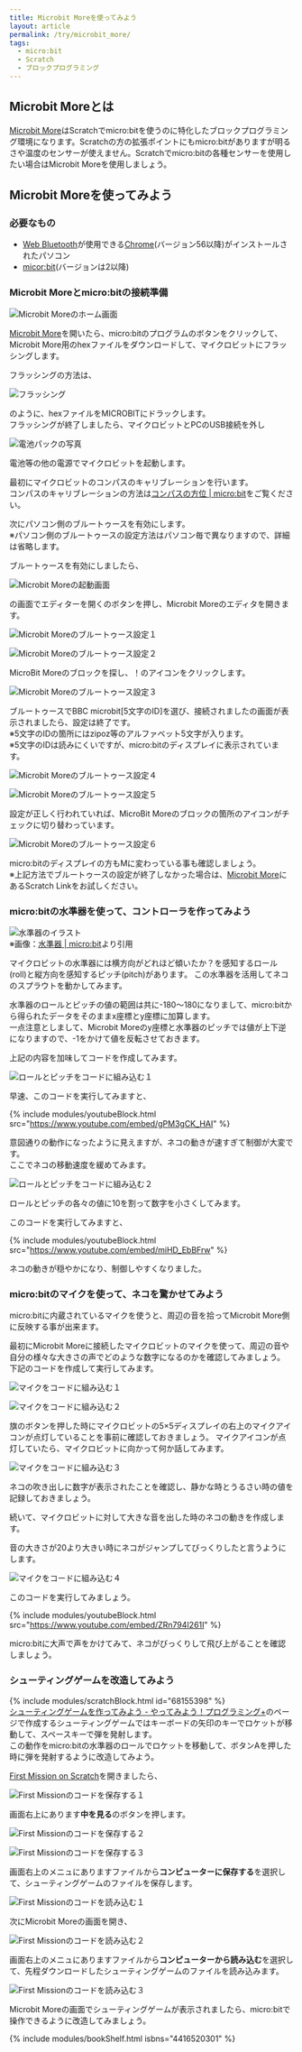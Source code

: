 ```yaml
---
title: Microbit Moreを使ってみよう
layout: article
permalink: /try/microbit_more/
tags:
  - micro:bit 
  - Scratch
  - ブロックプログラミング
---
```


## Microbit Moreとは
[Microbit More](https://microbit-more.github.io/)はScratchでmicro:bitを使うのに特化したブロックプログラミング環境になります。Scratchの方の拡張ポイントにもmicro:bitがありますが明るさや温度のセンサーが使えません。Scratchでmicro:bitの各種センサーを使用したい場合はMicrobit Moreを使用しましょう。

## Microbit Moreを使ってみよう
### 必要なもの
- [Web Bluetooth](https://developer.mozilla.org/ja/docs/Web/API/Web_Bluetooth_API)が使用できる[Chrome](https://www.google.com/intl/ja/chrome/gsem/download/)(バージョン56以降)がインストールされたパソコン
- [micor:bit](https://microbit.org/ja/)(バージョンは2以降)

### Microbit Moreとmicro:bitの接続準備
![Microbit Moreのホーム画面](/assets/images/try/microbit_more/microbit_more_0.jpg)

[Microbit More](https://microbit-more.github.io/)を開いたら、micro:bitのプログラムのボタンをクリックして、Microbit More用のhexファイルをダウンロードして、マイクロビットにフラッシングします。

フラッシングの方法は、

![フラッシング](/assets/images/try/microbit_more/microbit_more_1.jpg)

のように、hexファイルをMICROBITにドラックします。  
フラッシングが終了しましたら、マイクロビットとPCのUSB接続を外し

![電池パックの写真](/assets/images/try/microbit_more/microbit_more_2.jpg)

電池等の他の電源でマイクロビットを起動します。

最初にマイクロビットのコンパスのキャリブレーションを行います。  
コンパスのキャリブレーションの方法は[コンパスの方位 | micro:bit](https://microbit.org/ja/projects/make-it-code-it/compass-bearing/)をご覧ください。

次にパソコン側のブルートゥースを有効にします。  
※パソコン側のブルートゥースの設定方法はパソコン毎で異なりますので、詳細は省略します。

ブルートゥースを有効にしましたら、

![Microbit Moreの起動画面](/assets/images/try/microbit_more/microbit_more_0.jpg)

の画面でエディターを開くのボタンを押し、Microbit Moreのエディタを開きます。

![Microbit Moreのブルートゥース設定１](/assets/images/try/microbit_more/microbit_more_3.jpg)  
  
![Microbit Moreのブルートゥース設定２](/assets/images/try/microbit_more/microbit_more_4.jpg)

MicroBit Moreのブロックを探し、！のアイコンをクリックします。

![Microbit Moreのブルートゥース設定３](/assets/images/try/microbit_more/microbit_more_5.jpg)

ブルートゥースでBBC microbit[5文字のID]を選び、接続されましたの画面が表示されましたら、設定は終了です。  
※5文字のIDの箇所にはzipoz等のアルファベット5文字が入ります。  
※5文字のIDは読みにくいですが、micro:bitのディスプレイに表示されています。

![Microbit Moreのブルートゥース設定４](/assets/images/try/microbit_more/microbit_more_6.jpg)  
  
![Microbit Moreのブルートゥース設定５](/assets/images/try/microbit_more/microbit_more_7.jpg)

設定が正しく行われていれば、MicroBit Moreのブロックの箇所のアイコンがチェックに切り替わっています。

![Microbit Moreのブルートゥース設定６](/assets/images/try/microbit_more/microbit_more_8.jpg)

micro:bitのディスプレイの方もMに変わっている事も確認しましょう。  
※上記方法でブルートゥースの設定が終了しなかった場合は、[Microbit More](https://microbit-more.github.io/)にあるScratch Linkをお試しください。

### micro:bitの水準器を使って、コントローラを作ってみよう

![水準器のイラスト](/assets/images/try/microbit_more/microbit_more_9.jpg)  
※画像：[水準器 | micro:bit](https://microbit.org/ja/projects/make-it-code-it/spirit-level/)より引用

マイクロビットの水準器には横方向がどれほど傾いたか？を感知するロール(roll)と縦方向を感知するピッチ(pitch)があります。
この水準器を活用してネコのスプラウトを動かしてみます。

水準器のロールとピッチの値の範囲は共に-180〜180になりまして、micro:bitから得られたデータをそのままx座標とy座標に加算します。  
一点注意としまして、Microbit Moreのy座標と水準器のピッチでは値が上下逆になりますので、-1をかけて値を反転させておきます。  

上記の内容を加味してコードを作成してみます。

![ロールとピッチをコードに組み込む１](/assets/images/try/microbit_more/microbit_more_10.jpg)

早速、このコードを実行してみますと、

{% include modules/youtubeBlock.html src="https://www.youtube.com/embed/gPM3gCK_HAI" %}

意図通りの動作になったように見えますが、ネコの動きが速すぎて制御が大変です。  
ここでネコの移動速度を緩めてみます。

![ロールとピッチをコードに組み込む２](/assets/images/try/microbit_more/microbit_more_11.jpg)

ロールとピッチの各々の値に10を割って数字を小さくしてみます。

このコードを実行してみますと、

{% include modules/youtubeBlock.html src="https://www.youtube.com/embed/miHD_EbBFrw" %}

ネコの動きが穏やかになり、制御しやすくなりました。

### micro:bitのマイクを使って、ネコを驚かせてみよう

micro:bitに内蔵されているマイクを使うと、周辺の音を拾ってMicrobit More側に反映する事が出来ます。

最初にMicrobit Moreに接続したマイクロビットのマイクを使って、周辺の音や自分の様々な大きさの声でどのような数字になるのかを確認してみましょう。  
下記のコードを作成して実行してみます。

![マイクをコードに組み込む１](/assets/images/try/microbit_more/microbit_more_12.jpg)

![マイクをコードに組み込む２](/assets/images/try/microbit_more/microbit_more_13.jpg)

旗のボタンを押した時にマイクロビットの5×5ディスプレイの右上のマイクアイコンが点灯していることを事前に確認しておきましょう。
マイクアイコンが点灯していたら、マイクロビットに向かって何か話してみます。

![マイクをコードに組み込む３](/assets/images/try/microbit_more/microbit_more_14.jpg)

ネコの吹き出しに数字が表示されたことを確認し、静かな時とうるさい時の値を記録しておきましょう。

続いて、マイクロビットに対して大きな音を出した時のネコの動きを作成します。

音の大きさが20より大きい時にネコがジャンプしてびっくりしたと言うようにします。

![マイクをコードに組み込む４](/assets/images/try/microbit_more/microbit_more_15.jpg)

このコードを実行してみましょう。

{% include modules/youtubeBlock.html src="https://www.youtube.com/embed/ZRn794I261I" %}

micro:bitに大声で声をかけてみて、ネコがびっくりして飛び上がることを確認しましょう。  
  
### シューティングゲームを改造してみよう

{% include modules/scratchBlock.html id="68155398" %}  
[シューティングゲームを作ってみよう - やってみよう！プログラミング+](https://lets.teraschool.org/try/shooting-game/)のページで作成するシューティングゲームではキーボードの矢印のキーでロケットが移動して、スペースキーで弾を発射します。  
この動作をmicro:bitの水準器のロールでロケットを移動して、ボタンAを押した時に弾を発射するように改造してみよう。  
  
[First Mission on Scratch](https://scratch.mit.edu/projects/68155398/)を開きましたら、

![First Missionのコードを保存する１](/assets/images/try/microbit_more/microbit_more_16.jpg)  
  
画面右上にあります<strong>中を見る</strong>のボタンを押します。  
  
![First Missionのコードを保存する２](/assets/images/try/microbit_more/microbit_more_17.jpg)  

![First Missionのコードを保存する３](/assets/images/try/microbit_more/microbit_more_18.jpg)  
  
画面右上のメニュにありますファイルから<strong>コンピューターに保存する</strong>を選択して、シューティングゲームのファイルを保存します。  
  
![First Missionのコードを読み込む１](/assets/images/try/microbit_more/microbit_more_19.jpg)  
  
次にMicrobit Moreの画面を開き、  

![First Missionのコードを読み込む２](/assets/images/try/microbit_more/microbit_more_20.jpg)  
  
画面右上のメニュにありますファイルから<strong>コンピューターから読み込む</strong>を選択して、先程ダウンロードしたシューティングゲームのファイルを読み込みます。  
  
![First Missionのコードを読み込む３](/assets/images/try/microbit_more/microbit_more_21.jpg)  

Microbit Moreの画面でシューティングゲームが表示されましたら、micro:bitで操作できるように改造してみましょう。

{% include modules/bookShelf.html isbns="4416520301" %}